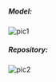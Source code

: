 ##### **Model:**

![pic1](/home/maya/IdeaProjects/railwaybookingoffice/src/main/resources/umls/Model0.png)

##### **Repository:**

![pic2](/home/maya/IdeaProjects/railwaybookingoffice/src/main/resources/umls/generic0.png)

